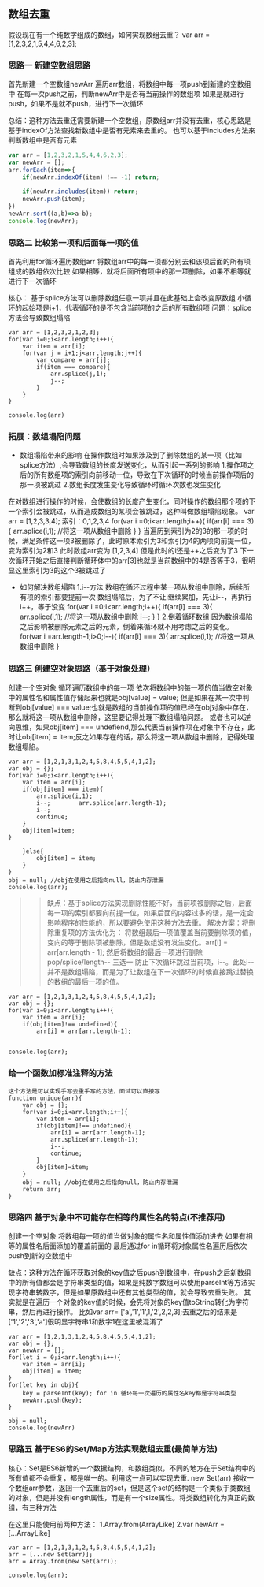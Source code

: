 ## 数组去重
假设现在有一个纯数字组成的数组，如何实现数组去重？
var arr = [1,2,3,2,1,5,4,4,6,2,3];

### 思路一 新建空数组思路
首先新建一个空数组newArr
遍历arr数组，将数组中每一项push到新建的空数组中
在每一次push之前，判断newArr中是否有当前操作的数组项
如果是就进行push，如果不是就不push，进行下一次循环

总结：这种方法去重还需要新建一个空数组，原数组arr并没有去重，核心思路是基于indexOf方法查找新数组中是否有元素来去重的。
也可以基于includes方法来判断数组中是否有元素
```js
var arr = [1,2,3,2,1,5,4,4,6,2,3];
var newArr = [];
arr.forEach(item=>{
	if(newArr.indexOf(item) !== -1) return;
	
	if(newArr.includes(item)) return;
	newArr.push(item);
})
newArr.sort((a,b)=>a-b);
console.log(newArr);
```

### 思路二 比较第一项和后面每一项的值
首先利用for循环遍历数组arr
将数组arr中的每一项都分别去和该项后面的所有项组成的数组依次比较
如果相等，就将后面所有项中的那一项删除，如果不相等就进行下一次循环

核心：
基于splice方法可以删除数组任意一项并且在此基础上会改变原数组
小循环的起始项是i+1，代表循环的是不包含当前项的之后的所有数组项
问题：splice方法会导致数组塌陷

```
var arr = [1,2,3,2,1,2,3];
for(var i=0;i<arr.length;i++){
	var item = arr[i];
	for(var j = i+1;j<arr.length;j++){
		var compare = arr[j];
		if(item === compare){
			arr.splice(j,1);
			j--;
		}
	}
}

console.log(arr)
```

### 拓展：数组塌陷问题
+ 数组塌陷带来的影响
在操作数组时如果涉及到了删除数组的某一项（比如splice方法）,会导致数组的长度发送变化，从而引起一系列的影响
1.操作项之后的所有数组项的索引向前移动一位，导致在下次循环的时候当前操作项后的那一项被跳过
2.数组长度发生变化导致循环时循环次数也发生变化

在对数组进行操作的时候，会使数组的长度产生变化，同时操作的数组那个项的下一个索引会被跳过，从而造成数组的某项会被跳过，这种叫做数组塌陷现象。
var arr = [1,2,3,3,4];
      索引：0,1,2,3,4
for(var i =0;i<arr.length;i++){
	if(arr[i] === 3){
		arr.splice(i,1); //将这一项从数组中删除
	}
}
当遍历到索引为2的3的那一项的时候，满足条件这一项3被删除了，此时原本索引为3和索引为4的两项向前提一位，变为索引为2和3
此时数组arr变为 [1,2,3,4]  但是此时的i还是++之后变为了3
下一次循环开始之后直接判断循环体中的arr[3]也就是当前数组中的4是否等于3，很明显这里索引为3的这个3被跳过了

+ 如何解决数组塌陷
1.i--方法
数组在循环过程中某一项从数组中删除，后续所有项的索引都要提前一次
数组塌陷后，为了不让i继续累加，先让i--，再执行i++，等于没变
for(var i =0;i<arr.length;i++){
	if(arr[i] === 3){
		arr.splice(i,1); //将这一项从数组中删除
		i--;
	}
}
2.倒着循环数组 
因为数组塌陷之后影响被删除元素之后的元素，倒着来循环就不用考虑之后的变化。
for(var i =arr.length-1;i>0;i--){
	if(arr[i] === 3){
		arr.splice(i,1); //将这一项从数组中删除
}



### 思路三 创建空对象思路（基于对象处理）
创建一个空对象
循环遍历数组中的每一项
依次将数组中的每一项的值当做空对象中的属性名和属性值存储起来也就是obj[value] = value;
但是如果在某一次中判断到obj[value] === value;也就是数组的当前操作项的值已经在obj对象中存在，那么就将这一项从数组中删除，这里要记得处理下数组塌陷问题。
或者也可以逆向思维，如果obj[item] === undefiend,那么代表当前操作项在对象中不存在，此时让obj[item] = item;反之如果存在的话，那么将这一项从数组中删除，记得处理数组塌陷。

```
var arr = [1,2,1,3,1,2,4,5,8,4,5,5,4,1,2];
var obj = {};
for(var i=0;i<arr.length;i++){
	var item = arr[i];
	if(obj[item] === item){
		arr.splice(i,1);
		i--;		arr.splice(arr.length-1);
		i--;
		continue;
	}
	obj[item]=item;
}

	}else{
		obj[item] = item;
	}
}
obj = null; //obj在使用之后指向null，防止内存泄漏
console.log(arr);

```

>> 缺点：基于splice方法实现删除性能不好，当前项被删除之后，后面每一项的索引都要向前提一位，如果后面的内容过多的话，是一定会影响程序的性能的，所以要避免使用这种方法去重。
>> 解决方案：将删除重复项的方法优化为：
将数组最后一项值覆盖当前要删除项的值，变向的等于删除项被删除，但是数组没有发生变化。arr[i] = arr[arr.length - 1];
然后将数组的最后一项进行删除 pop/splice/length-- 三选一
防止下次循环跳过当前项，i--。此处i--并不是数组塌陷，而是为了让数组在下一次循环的时候直接跳过替换的数组的最后一项的值。
```
var arr = [1,2,1,3,1,2,4,5,8,4,5,5,4,1,2];
var obj = {};
for(var i=0;i<arr.length;i++){
	var item = arr[i];
	if(obj[item]!== undefined){
		arr[i] = arr[arr.length-1];


console.log(arr);
```

### 给一个函数加标准注释的方法
<!-- 
unique:实现数组去重的方法
@params
	ary [Array]  要去重的数组
@retrun
	ary [Array]  去重后的数组
by GaoKai on 2021-04-01
 -->
```
这个方法是可以实现手写去重手写的方法，面试可以直接写
function unique(arr){
	var obj = {};
	for(var i=0;i<arr.length;i++){
		var item = arr[i];
		if(obj[item]!== undefined){
			arr[i] = arr[arr.length-1];
			arr.splice(arr.length-1);
			i--;
			continue;
		}
		obj[item]=item;
	}
	obj = null; //obj在使用之后指向null，防止内存泄漏
	return arr;
}
```


### 思路四 基于对象中不可能存在相等的属性名的特点(不推荐用)
创建一个空对象
将数组每一项的值当做对象的属性名和属性值添加进去
如果有相等的属性名后面添加的覆盖前面的
最后通过for in循环将对象属性名遍历后依次push到新的空数组中

缺点：这种方法在循环获取对象的key值之后push到数组中，在push之后新数组中的所有值都会是字符串类型的值，如果是纯数字数组可以使用parseInt等方法实现字符串转数字，但是如果原数组中还有其他类型的值，就会导致去重失败。
其实就是在遍历一个对象的key值的时候，会先将对象的key值toString转化为字符串，然后再进行操作。
比如var arr= ['a','1','1',1,'2',2,2,3];去重之后的结果是['1','2','3','a']很明显字符串1和数字1在这里被混淆了

```
var arr = [1,2,1,3,1,2,4,5,8,4,5,5,4,1,2];
var obj = {};
var newArr = [];
for(let i = 0;i<arr.length;i++){
	var item = arr[i];
	obj[item] = item;
}
for(let key in obj){
	key = parseInt(key); for in 循环每一次遍历的属性名key都是字符串类型
	newArr.push(key); 
}

obj = null;
console.log(newArr)

```


### 思路五 基于ES6的Set/Map方法实现数组去重(最简单方法)
核心：Set是ES6新增的一个数据结构，和数组类似，不同的地方在于Set结构中的所有值都不会重复，都是唯一的。利用这一点可以实现去重.
new Set(arr) 接收一个数组arr参数，返回一个去重后的set，但是这个set的结构是一个类似于类数组的对象，但是并没有length属性，而是有一个size属性。将类数组转化为真正的数组，有三种方法

在这里只能使用前两种方法：
1.Array.from(ArrayLike)
2.var newArr = [...ArrayLike]

```
var arr = [1,2,1,3,1,2,4,5,8,4,5,5,4,1,2];
arr = [...new Set(arr)];
arr = Array.from(new Set(arr));

console.log(arr);

```